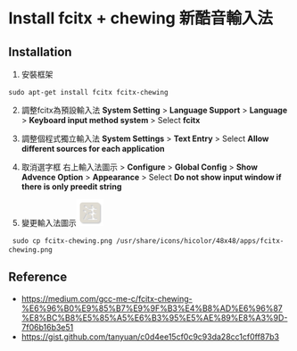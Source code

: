 # Install fcitx + chewing 新酷音輸入法
## Installation
1. 安裝框架
```
sudo apt-get install fcitx fcitx-chewing
```

2. 調整fcitx為預設輸入法
**System Setting** > **Language Support** > **Language** > **Keyboard input method system** > Select **fcitx**

3. 調整個程式獨立輸入法
**System Settings** > **Text Entry** > Select **Allow different sources for each application**

4. 取消選字框
右上輸入法圖示 > **Configure** > **Global Config** > **Show Advence Option** > **Appearance** > Select **Do not show input window if there is only preedit string**

5. 變更輸入法圖示![](https://raw.githubusercontent.com/zhl017/omiyage/main/%E6%96%B0%E9%85%B7%E9%9F%B3/fcitx-chewing.png)
```
 sudo cp fcitx-chewing.png /usr/share/icons/hicolor/48x48/apps/fcitx-chewing.png
```

## Reference
* https://medium.com/gcc-me-c/fcitx-chewing-%E6%96%B0%E9%85%B7%E9%9F%B3%E4%B8%AD%E6%96%87%E8%BC%B8%E5%85%A5%E6%B3%95%E5%AE%89%E8%A3%9D-7f06b16b3e51
* https://gist.github.com/tanyuan/c0d4ee15cf0c9c93da28cc1cf0ff87b3
